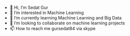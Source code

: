 - 👋 Hi, I’m Sedat Gur
- 👀 I’m interested in Machine Learning
- 🌱 I’m currently learning Machine Learning and Big Data
- 💞️ I’m looking to collaborate on machine learning projects
- 📫 How to reach me gursedat84 via skype

<!---
gursedat/gursedat is a ✨ special ✨ repository because its `README.md` (this file) appears on your GitHub profile.
You can click the Preview link to take a look at your changes.
--->
